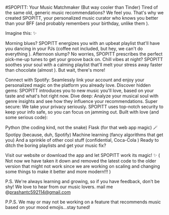 
#SPOPITT: Your Music Matchmaker (But way cooler than Tinder)
Tired of the same old, generic music recommendations?  We feel you. That's why we created SPOPITT, your personalized music curator who knows you better than your BFF (and probably remembers your birthday, unlike them ).

Imagine this: ✨

Morning blues? SPOPITT energizes you with an upbeat playlist that'll have you dancing in your PJs (coffee not included, but hey, we can't do everything ).
Afternoon slump? No worries, SPOPITT prescribes the perfect pick-me-up tunes to get your groove back on.
Chill vibes at night? SPOPITT soothes your soul with a calming playlist that'll melt your stress away faster than chocolate (almost ).
But wait, there's more!

Connect with Spotify: Seamlessly link your account and enjoy your personalized magic on the platform you already love.
Discover hidden gems: SPOPITT introduces you to new music you'll love, based on your taste and what's hot right now.
Dive deep: Analyze your musical soul with genre insights and see how they influence your recommendations.
Super secure: We take your privacy seriously. SPOPITT uses top-notch security to keep your info safe, so you can focus on jamming out.
Built with love (and some serious code): ‍

Python (the coding kind, not the snake)
Flask (for that web app magic) 🪄
Spotipy (because, duh, Spotify)
Machine learning (fancy algorithms that get you)
And a sprinkle of other cool stuff (confidential, Coca-Cola )
Ready to ditch the boring playlists and get your music fix?

Visit our website or download the app and let SPOPITT work its magic! ✨
( Not now we have taken it down and removed the latest code to the older version that might not work since we are working on scaling and changing some things to make it better and more modern!!! )

P.S. We're always learning and growing, so if you have feedback, don't be shy! We love to hear from our music lovers.
mail me @prashantc592114@gmail.com

P.P.S. We may or may not be working on a feature that recommends music based on your mood emojis...stay tuned!
